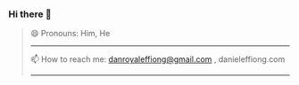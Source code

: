 ### Hi there 👋

> 😄 Pronouns: Him, He
> ____________________________
> 📫 How to reach me: danroyaleffiong@gmail.com , danieleffiong.com
> ____________________________

<!--
**Danroyal001/Danroyal001** is a ✨ _special_ ✨ repository because its `README.md` (this file) appears on your GitHub profile.

Here are some ideas to get you started:

- 🔭 I’m currently working on ...
- 🌱 I’m currently learning ...
- 👯 I’m looking to collaborate on ...
- 🤔 I’m looking for help with ...
- 💬 Ask me about ...

- ⚡ Fun fact: ...
-->
